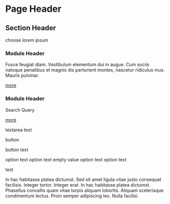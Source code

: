# Page Header

## Section Header

choose _lorem ipsum_

### Module Header

Fusce feugiat diam. Vestibulum elementum dui in augue. Cum sociis natoque penatibus et magnis dis parturient montes, nascetur ridiculus mus. Mauris pulvinar.

[more](#)

### Module Header

Search Query

[more](http://www.developer.yahoo.com)

textarea text

button

button text

option text option text empty value option text option text

test

In hac habitasse platea dictumst. Sed sit amet ligula vitae justo consequat facilisis. Integer tortor. Integer erat. In hac habitasse platea dictumst. Phasellus convallis quam vitae turpis aliquam lobortis. Aliquam scelerisque condimentum lectus. Proin semper adipiscing leo. Nulla facilisi.
